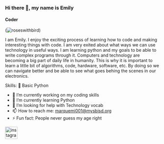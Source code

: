 ### Hi there 👋, my name is Emily
#### Coder
(![roseswithbird](https://github.com/EmilyMarquez/EmilyMarquez/assets/133246141/7a0d40ea-f4ca-4c71-a9f4-bf765882c297))


I am Emily. I enjoy the exciting process of learning how to code and making interesting things with code. I am very exited about what ways we can use technology in useful ways. I am learning python and my goals to be able to write complex programs through it. Computers and technology are becoming a big part of daily life in humanity. This is why it is important to learn a little bit of algorithms, code, hardware, software, etc. By doing so we can navigate better and be able to see what goes behing the scenes in our electronics.



Skills: 🐍 Basic Python

- 🔭 I’m currently working on my coding skills 
- 🌱 I’m currently learning Python 
- 🤔 I’m looking for help with Technology vocab 
- 📫 How to reach me: marquemi001@mysbisd.org 
- ⚡ Fun fact: People never guess my age right 


[<img src='https://cdn.jsdelivr.net/npm/simple-icons@3.0.1/icons/instagram.svg' alt='instagram' height='40'>](https://www.instagram.com/em_rtc/)  

